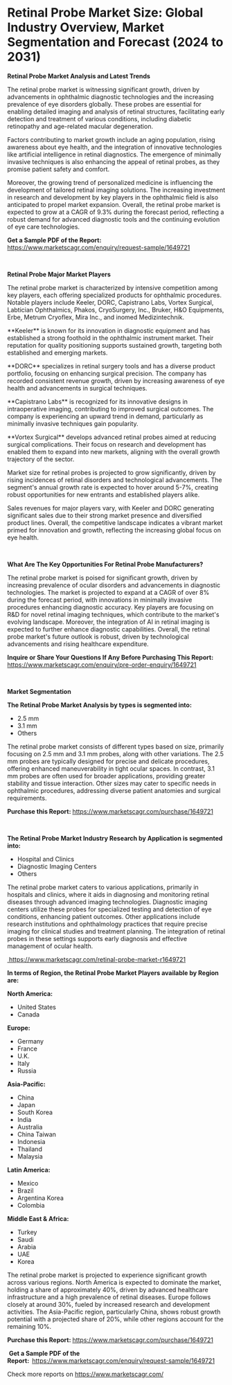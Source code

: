 <p><h1>Retinal Probe Market Size: Global Industry Overview, Market Segmentation and Forecast (2024 to 2031)</h1></p><p><strong>Retinal Probe Market Analysis and Latest Trends</strong></p>
<p><p>The retinal probe market is witnessing significant growth, driven by advancements in ophthalmic diagnostic technologies and the increasing prevalence of eye disorders globally. These probes are essential for enabling detailed imaging and analysis of retinal structures, facilitating early detection and treatment of various conditions, including diabetic retinopathy and age-related macular degeneration. </p><p>Factors contributing to market growth include an aging population, rising awareness about eye health, and the integration of innovative technologies like artificial intelligence in retinal diagnostics. The emergence of minimally invasive techniques is also enhancing the appeal of retinal probes, as they promise patient safety and comfort. </p><p>Moreover, the growing trend of personalized medicine is influencing the development of tailored retinal imaging solutions. The increasing investment in research and development by key players in the ophthalmic field is also anticipated to propel market expansion. Overall, the retinal probe market is expected to grow at a CAGR of 9.3% during the forecast period, reflecting a robust demand for advanced diagnostic tools and the continuing evolution of eye care technologies.</p></p>
<p><strong>Get a Sample PDF of the Report:&nbsp;</strong> <a href="https://www.marketscagr.com/enquiry/request-sample/1649721?utm_campaign=1905&utm_medium=2&utm_source=Github&utm_content=ia&utm_term=29122024&utm_id=retinal-probe">https://www.marketscagr.com/enquiry/request-sample/1649721</a></p>
<p>&nbsp;</p>
<p><strong>Retinal Probe Major Market Players</strong></p>
<p><p>The retinal probe market is characterized by intensive competition among key players, each offering specialized products for ophthalmic procedures. Notable players include Keeler, DORC, Capistrano Labs, Vortex Surgical, Labtician Ophthalmics, Phakos, CryoSurgery, Inc., Bruker, H&O Equipments, Erbe, Metrum Cryoflex, Mira Inc., and inomed Medizintechnik.</p><p>**Keeler** is known for its innovation in diagnostic equipment and has established a strong foothold in the ophthalmic instrument market. Their reputation for quality positioning supports sustained growth, targeting both established and emerging markets.</p><p>**DORC** specializes in retinal surgery tools and has a diverse product portfolio, focusing on enhancing surgical precision. The company has recorded consistent revenue growth, driven by increasing awareness of eye health and advancements in surgical techniques.</p><p>**Capistrano Labs** is recognized for its innovative designs in intraoperative imaging, contributing to improved surgical outcomes. The company is experiencing an upward trend in demand, particularly as minimally invasive techniques gain popularity.</p><p>**Vortex Surgical** develops advanced retinal probes aimed at reducing surgical complications. Their focus on research and development has enabled them to expand into new markets, aligning with the overall growth trajectory of the sector.</p><p>Market size for retinal probes is projected to grow significantly, driven by rising incidences of retinal disorders and technological advancements. The segment's annual growth rate is expected to hover around 5-7%, creating robust opportunities for new entrants and established players alike.</p><p>Sales revenues for major players vary, with Keeler and DORC generating significant sales due to their strong market presence and diversified product lines. Overall, the competitive landscape indicates a vibrant market primed for innovation and growth, reflecting the increasing global focus on eye health.</p></p>
<p>&nbsp;</p>
<p><strong>What Are The Key Opportunities For Retinal Probe Manufacturers?</strong></p>
<p><p>The retinal probe market is poised for significant growth, driven by increasing prevalence of ocular disorders and advancements in diagnostic technologies. The market is projected to expand at a CAGR of over 8% during the forecast period, with innovations in minimally invasive procedures enhancing diagnostic accuracy. Key players are focusing on R&D for novel retinal imaging techniques, which contribute to the market's evolving landscape. Moreover, the integration of AI in retinal imaging is expected to further enhance diagnostic capabilities. Overall, the retinal probe market's future outlook is robust, driven by technological advancements and rising healthcare expenditure.</p></p>
<p><strong>Inquire or Share Your Questions If Any Before Purchasing This Report:</strong> <a href="https://www.marketscagr.com/enquiry/pre-order-enquiry/1649721?utm_campaign=1905&utm_medium=2&utm_source=Github&utm_content=ia&utm_term=29122024&utm_id=retinal-probe">https://www.marketscagr.com/enquiry/pre-order-enquiry/1649721</a></p>
<p>&nbsp;</p>
<p><strong>Market Segmentation</strong></p>
<p><strong>The Retinal Probe Market Analysis by types is segmented into:</strong></p>
<p><ul><li>2.5 mm</li><li>3.1 mm</li><li>Others</li></ul></p>
<p><p>The retinal probe market consists of different types based on size, primarily focusing on 2.5 mm and 3.1 mm probes, along with other variations. The 2.5 mm probes are typically designed for precise and delicate procedures, offering enhanced maneuverability in tight ocular spaces. In contrast, 3.1 mm probes are often used for broader applications, providing greater stability and tissue interaction. Other sizes may cater to specific needs in ophthalmic procedures, addressing diverse patient anatomies and surgical requirements.</p></p>
<p><strong>Purchase this Report:&nbsp;</strong><a href="https://www.marketscagr.com/purchase/1649721?utm_campaign=1905&utm_medium=2&utm_source=Github&utm_content=ia&utm_term=29122024&utm_id=retinal-probe">https://www.marketscagr.com/purchase/1649721</a></p>
<p>&nbsp;</p>
<p><strong>The Retinal Probe Market Industry Research by Application is segmented into:</strong></p>
<p><ul><li>Hospital and Clinics</li><li>Diagnostic Imaging Centers</li><li>Others</li></ul></p>
<p><p>The retinal probe market caters to various applications, primarily in hospitals and clinics, where it aids in diagnosing and monitoring retinal diseases through advanced imaging technologies. Diagnostic imaging centers utilize these probes for specialized testing and detection of eye conditions, enhancing patient outcomes. Other applications include research institutions and ophthalmology practices that require precise imaging for clinical studies and treatment planning. The integration of retinal probes in these settings supports early diagnosis and effective management of ocular health.</p></p>
<p><a href="https://www.marketscagr.com/retinal-probe-market-r1649721?utm_campaign=1905&utm_medium=2&utm_source=Github&utm_content=ia&utm_term=29122024&utm_id=retinal-probe">&nbsp;https://www.marketscagr.com/retinal-probe-market-r1649721</a></p>
<p><strong>In terms of Region, the Retinal Probe Market Players available by Region are:</strong></p>
<p>
    <p> <strong> North America: </strong>
        <ul>
            <li>United States</li>
            <li>Canada</li>
        </ul>
        </p> 
    <p> <strong> Europe: </strong>
        <ul>
            <li>Germany</li>
            <li>France</li>
            <li>U.K.</li>
            <li>Italy</li>
            <li>Russia</li>
        </ul>
        </p> 
    <p> <strong> Asia-Pacific: </strong>
        <ul>
            <li>China</li>
            <li>Japan</li>
            <li>South Korea</li>
            <li>India</li>
            <li>Australia</li>
            <li>China Taiwan</li>
            <li>Indonesia</li>
            <li>Thailand</li>
            <li>Malaysia</li>
        </ul>
        </p> 
    <p> <strong> Latin America: </strong>
        <ul>
            <li>Mexico</li>
            <li>Brazil</li>
            <li>Argentina Korea</li>
            <li>Colombia</li>
        </ul>
        </p> 
    <p> <strong> Middle East & Africa: </strong>
        <ul>
            <li>Turkey</li>
            <li>Saudi</li>
            <li>Arabia</li>
            <li>UAE</li>
            <li>Korea</li>
        </ul>
    </p>
    </p>
<p><p>The retinal probe market is projected to experience significant growth across various regions. North America is expected to dominate the market, holding a share of approximately 40%, driven by advanced healthcare infrastructure and a high prevalence of retinal diseases. Europe follows closely at around 30%, fueled by increased research and development activities. The Asia-Pacific region, particularly China, shows robust growth potential with a projected share of 20%, while other regions account for the remaining 10%.</p></p>
<p><strong>Purchase this Report: </strong><a href="https://www.marketscagr.com/purchase/1649721?utm_campaign=1905&utm_medium=2&utm_source=Github&utm_content=ia&utm_term=29122024&utm_id=retinal-probe">https://www.marketscagr.com/purchase/1649721</a></p>
<p>&nbsp;<strong>Get a Sample PDF of the Report:&nbsp;&nbsp;</strong><a href="https://www.marketscagr.com/enquiry/request-sample/1649721?utm_campaign=1905&utm_medium=2&utm_source=Github&utm_content=ia&utm_term=29122024&utm_id=retinal-probe">https://www.marketscagr.com/enquiry/request-sample/1649721</a></p>
<p><strong></strong></p>
<p>Check more reports on <a href="https://www.marketscagr.com/?utm_campaign=1905&utm_medium=2&utm_source=Github&utm_content=ia&utm_term=29122024&utm_id=retinal-probe">https://www.marketscagr.com/</a></p>